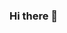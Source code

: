### Hi there 👋

<!--
**airforcefirer/airforcefirer** is a ✨ _special_ ✨ repository because its `README.md` (this file) appears on your GitHub profile.

Here are some ideas to get you started:

- 🔭 I’m currently working on National Taiwan University Hospital
- 🌱 I’m currently learning ...
- 👯 I’m looking to collaborate on ...
- 🤔 I’m looking for help with ...
- 💬 Ask me about ...
- 📫 How to reach me: ...
- 😄 Pronouns: ...
- ⚡ Fun fact: ...

I am responsible for the development of the hospital's electronic medical record form system and the electronicization of medical records.

At the same time, the electronic form system is also applied to the development of electronic consent forms.

I developed an independent signing station system that allows patients to sign the consent form by themselves at any time.

On mobile devices, outpatient, inpatient, emergency, and registration counters are also designed to allow counter staff to interact with mobile devices using desktop computers to assist patients in signing consent forms at the counter.

I also developed a hospitalization course recording system, which records almost all the patient's information during hospitalization.

I developed a drawing module that can be used by various systems in the hospital, including the functions of taking pictures and uploading images from imaging equipment.

I have established a voice function, which is currently used in the operating room and mobile devices. I am currently recording the voice recording of the first aid process.
-->
